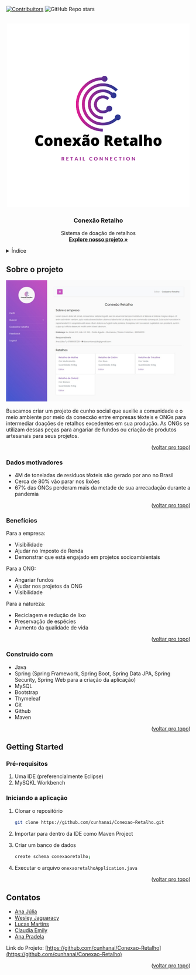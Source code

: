 <!-- Improved compatibility of back to top link: See: https://github.com/othneildrew/Best-README-Template/pull/73 -->
<a name="readme-top"></a>
<!--
*** Thanks for checking out the Best-README-Template. If you have a suggestion
*** that would make this better, please fork the repo and create a pull request
*** or simply open an issue with the tag "enhancement".
*** Don't forget to give the project a star!
*** Thanks again! Now go create something AMAZING! :D
-->



<!-- PROJECT SHIELDS -->
<!--
*** I'm using markdown "reference style" links for readability.
*** Reference links are enclosed in brackets [ ] instead of parentheses ( ).
*** See the bottom of this document for the declaration of the reference variables
*** for contributors-url, forks-url, etc. This is an optional, concise syntax you may use.
*** https://www.markdownguide.org/basic-syntax/#reference-style-links
-->
[![Contribuitors][contributors-shield]][contributors-url]
![GitHub Repo stars](https://img.shields.io/github/stars/cunhanai/Conexao-Retalho?style=for-the-badge)



<!-- PROJECT LOGO -->
<br />
<div align="center">
  <a href="https://github.com/cunhanai/Conexao-Retalho">
    <img src="src/main/resources/static/style/img/logo.png" alt="Logo do Conexão Retalho" width="500" height="500">
  </a>

  <h3 align="center">Conexão Retalho</h3>

  <p align="center">
    Sistema de doação de retalhos
    <br />
    <a href="https://github.com/cunhanai/Conexão-Retalho"><strong>Explore nosso projeto »</strong></a>
    <br />
   
  </p>
</div>



<!-- TABLE OF CONTENTS -->
<details>
  <summary>Índice</summary>
  <ol>
    <li>
      <a href="#sobre-o-projeto">Sobre o projeto</a>
      <ul>
        <li><a href="#dados-motivadores">Dados motivadores</a></li>
        <li><a href="#benefícios">Benefícios</a></li>
        <li><a href="#construído-com">Construído com</a></li>
      </ul>
    </li>
    <li>
      <a href="#getting-started">Getting Started</a>
      <ul>
        <li><a href="#pré-requisitos">Pré-requisitos</a></li>
        <li><a href="#iniciando-a-aplicação">Iniciando a aplicação</a></li>
      </ul>
    </li>
    <li><a href="#contatos">Contatos</a></li>
  </ol>
</details>



<!-- ABOUT THE PROJECT -->
## Sobre o projeto

<div align="center" class="row">
  <a href="https://github.com/cunhanai/Conexao-Retalho">
    <img src="src/main/resources/static/style/img/perfil-empresa.jpeg" alt="Página de perfil da empresa que se cadastra no site">
  </a>
 </div>

Buscamos criar um projeto de cunho social que auxilie a comunidade e o meio ambiente por meio da conecxão entre empresas têxteis e ONGs para intermediar doações de retalhos excedentes em sua produção. As ONGs se utilizam dessas peças para angariar de fundos ou criação de produtos artesanais para seus projetos.

<p align="right">(<a href="#readme-top">voltar pro topo</a>)</p>

### Dados motivadores

<div>
  <ul>
    <li>4M de toneladas de resíduos têxteis são gerado por ano no Brasil</li>
    <li>Cerca de 80% vão parar nos lixões</li>
    <li>67% das ONGs perderam mais da metade de sua arrecadação durante a pandemia</li>
  </ul>
</div>

<p align="right">(<a href="#readme-top">voltar pro topo</a>)</p>

### Benefícios

<div>

  Para a empresa:
  <ul>
    <li>Visibilidade</li>
    <li>Ajudar no Imposto de Renda</li>
    <li>Demonstrar que está engajado em projetos socioambientais</li>
  </ul>
  
  Para a ONG:
  <ul>
    <li>Angariar fundos</li>
    <li>Ajudar nos projetos da ONG</li>
    <li>Visibilidade</li>
  </ul>
  
  Para a natureza:
  <ul>
    <li>Reciclagem e redução de lixo</li>
    <li>Preservação de espécies</li>
    <li>Aumento da qualidade de vida</li>
  </ul>
 </div>
  

<p align="right">(<a href="#readme-top">voltar pro topo</a>)</p>



### Construído com
 
* Java
* Spring (Spring Framework, Spring Boot, Spring Data JPA, Spring Security, Spring Web para a criação da aplicação)
* MySQL
* Bootstrap
* Thymeleaf
* Git
* Github
* Maven

<p align="right">(<a href="#readme-top">voltar pro topo</a>)</p>



<!-- GETTING STARTED -->
## Getting Started

### Pré-requisitos

1. Uma IDE (preferencialmente Eclipse)
2. MySQKL Workbench

### Iniciando a aplicação

1. Clonar o repositório
   ```sh
   git clone https://github.com/cunhanai/Conexao-Retalho.git
   ```
3. Importar para dentro da IDE como Maven Project
   
4. Criar um banco de dados
   ```sh
   create schema conexaoretalho;
   ```
 5. Executar o arquivo `onexaoretalhoApplication.java`

<p align="right">(<a href="#readme-top">voltar pro topo</a>)</p>

<!-- CONTATOS -->
## Contatos

* [Ana Júlia](https://www.linkedin.com/in/ana-julia-cunha/)
* [Wesley Jaguaracy](https://www.linkedin.com/in/wesley-jaguaracy-928575189/)
* [Lucas Martins](https://www.linkedin.com/in/lucas-martins-020867241/)
* [Claudia Emily](https://www.linkedin.com/in/claudia-schluetter-804053208/)
* [Ana Pradela](https://www.linkedin.com/in/ana-pradela-39b86a232/)

Link do Projeto: [https://github.com/cunhanai/Conexao-Retalho](https://github.com/cunhanai/Conexao-Retalho)

<p align="right">(<a href="#readme-top">voltar pro topo</a>)</p>



<!-- MARKDOWN LINKS & IMAGES -->
<!-- https://www.markdownguide.org/basic-syntax/#reference-style-links -->
[contributors-shield]: https://img.shields.io/github/contributors-anon/cunhanai/Conexao-Retalho?style=for-the-badge
[contributors-url]: https://github.com/cunhanai/Conexao-Retalho
[product-screenshot]: images/screenshot.png
